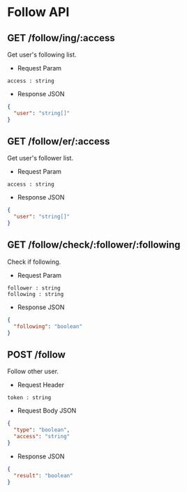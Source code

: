 # Follow API

## GET /follow/ing/:access

Get user's following list.

* Request Param
```
access : string
```

* Response JSON
```json
{
  "user": "string[]"
}
```

## GET /follow/er/:access

Get user's follower list.

* Request Param
```
access : string
```

* Response JSON
```json
{
  "user": "string[]"
}
```

## GET /follow/check/:follower/:following

Check if following.

* Request Param
```
follower : string
following : string
```

* Response JSON
```json
{
  "following": "boolean"
}
```

## POST /follow

Follow other user.

* Request Header
```
token : string
```

* Request Body JSON
```json
{
  "type": "boolean",
  "access": "string"
}
```

* Response JSON
```json
{
  "result": "boolean"
}
```
